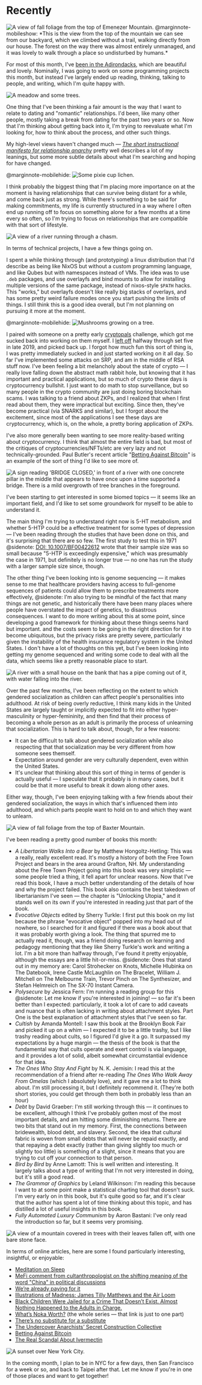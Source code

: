 # Recently

<img src="/img/post/2021-10-recently/ebenezer-mountain-view.jpg" alt="A view of fall foliage from the top of Emenezer Mountain."/>
@marginnote-mobileshow: *This is the view from the top of the mountain we can see from our backyard, which we climbed without a trail, walking directly from our house. The forest on the way there was almost entirely unmanaged, and it was lovely to walk through a place so undisturbed by humans.*

For most of this month, I've [been in the Adirondacks](https://peterlyons.com/adirondack-coding-2021/), which are beautiful and lovely. Nominally, I was going to work on some programming projects this month, but instead I've largely ended up reading, thinking, talking to people, and writing, which I'm quite happy with.

<img src="/img/post/2021-10-recently/meadow.jpg" alt="A meadow and some trees."/>

One thing that I've been thinking a fair amount is the way that I want to relate to dating and "romantic" relationships. I'd been, like many other people, mostly taking a break from dating for the past two years or so. Now that I'm thinking about getting back into it, I'm trying to reevaluate what I'm looking for, how to think about the process, and other such things.

My high-level views haven't changed much — [*The short instructional manifesto for relationship anarchy*](https://theanarchistlibrary.org/library/andie-nordgren-the-short-instructional-manifesto-for-relationship-anarchy) pretty well describes a lot of my leanings, but some more subtle details about what I'm searching and hoping for have changed.

@marginnote-mobilehide: <img src="/img/post/2021-10-recently/pixie-cup-lichen.jpg" alt="Some pixie cup lichen."/>

I think probably the biggest thing that I'm placing more importance on at the moment is having relationships that can survive being distant for a while, and come back just as strong. While there's something to be said for making commitments, my life is currently structured in a way where I often end up running off to focus on something alone for a few months at a time every so often, so I'm trying to focus on relationships that are compatible with that sort of lifestyle.

<img src="/img/post/2021-10-recently/ausable-chasm-2.jpg" alt="A view of a river running through a chasm."/>

In terms of technical projects, I have a few things going on.

I spent a while thinking through (and prototyping) a linux distribution that I'd describe as being like NixOS but without a custom programming language, and like Qubes but with namespaces instead of VMs. The idea was to use `.deb` packages, and use overlayfs and bind mounts to allow for installing multiple versions of the same package, instead of nixos-style `$PATH` hacks. This "works," but overlayfs doesn't like really big stacks of overlays, and has some pretty weird failure modes once you start pushing the limits of things. I still think this is a good idea overall, but I'm not planning on pursuing it more at the moment.

@marginnote-mobilehide: <img src="/img/post/2021-10-recently/tree-mushrooms.jpg" alt="Mushrooms growing on a tree."/>

I paired with someone on a pretty early [cryptopals](https://cryptopals.com/) challenge, which got me sucked back into working on them myself. I [left off](https://github.com/wesleyac/cryptopals) halfway through set five in late 2019, and picked back up. I forgot how much fun this sort of thing is, I was pretty immediately sucked in and just started working on it all day. So far I've implemented some attacks on SRP, and am in the middle of RSA stuff now. I've been feeling a bit melancholy about the state of crypto — I really love falling down the abstract math rabbit hole, but knowing that it has important and practical applications, but so much of crypto these days is cryptocurrency bullshit. I just want to do math to stop surveillance, but so many people in the crypto community are just doing boring blockchain scams. I was talking to a friend about ZKPs, and I realized that when I first read about them, they were impractical but exciting. Since then, they've become practical (via SNARKS and similar), but I forgot about the excitement, since most of the applications I see these days are cryptocurrency, which is, on the whole, a pretty boring application of ZKPs.

I've also more generally been wanting to see more reality-based writing about cryptocurrency. I think that almost the entire field is bad, but most of the critiques of cryptocurrencies/NFTs/etc are very lazy and not technically-grounded. Paul Butler's recent article "[Betting Against Bitcoin](https://paulbutler.org/2021/betting-against-bitcoin/)" is an example of the sort of thing I'd like to see more of.

<img src="/img/post/2021-10-recently/bridge-closed.jpg" alt="A sign reading 'BRIDGE CLOSED,' in front of a river with one concrete pillar in the middle that appears to have once upon a time supported a bridge. There is a mild overgrowth of tree branches in the foreground."/>

I've been starting to get interested in some biomed topics — it seems like an important field, and I'd like to set some groundwork for myself to be able to understand it.

The main thing I'm trying to understand right now is 5-HT metabolism, and whether 5-HTP could be a effective treatment for some types of depression — I've been reading through the studies that have been done on this, and it's surprising that there are so few. The first study to test this in 1971
@sidenote: [DOI: 10.1007/BF00422612](https://doi.fail/10.1007/bf00422612)
wrote that their sample size was so small because "5-HTP is exceedingly expensive," which was presumably the case in 1971, but definitely is no longer true — no one has run the study with a larger sample size since, though.

The other thing I've been looking into is genome sequencing — it makes sense to me that healthcare providers having access to full-genome sequences of patients could allow them to prescribe treatments more effectively,
@sidenote: I'm also trying to be mindful of the fact that many things are not genetic, and historically there have been many places where people have overstated the impact of genetics, to disastrous consequences. I want to do more writing about this at some point, since developing a good framework for thinking about these things seems hard but important.
and the costs seem to be going in the right direction for it to become ubiquitous, but the privacy risks are pretty severe, particularly given the instability of the health insurance regulatory system in the United States. I don't have a lot of thoughts on this yet, but I've been looking into getting my genome sequenced and writing some code to deal with all the data, which seems like a pretty reasonable place to start.

<img src="/img/post/2021-10-recently/ausable-chasm-house-waterfall.jpg" alt="A river with a small house on the bank that has a pipe coming out of it, with water falling into the river."/>

Over the past few months, I've been reflecting on the extent to which gendered socialization as children can affect people's personalities into adulthood. At risk of being overly reductive, I think many kids in the United States are largely taught or implicitly expected to fit into either hyper-masculinity or hyper-femininity, and then find that their process of becoming a whole person as an adult is primarily the process of unlearning that socialization. This is hard to talk about, though, for a few reasons:

* It can be difficult to talk about gendered socialization while also respecting that that socialization may be very different from how someone sees themself.
* Expectation around gender are very culturally dependent, even within the United States.
* It's unclear that thinking about this sort of thing in terms of gender is actually useful — I speculate that it probably is in many cases, but it could be that it more useful to break it down along other axes.

Either way, though, I've been enjoying talking with a few friends about their gendered socialization, the ways in which that's influenced them into adulthood, and which parts people want to hold on to and which they want to unlearn.

<img src="/img/post/2021-10-recently/baxter-mountain.jpg" alt="A view of fall foliage from the top of Baxter Mountain."/>

I've been reading a pretty good number of books this month:

* *A Libertarian Walks Into a Bear* by Matthew Hongoltz-Hetling: This was a really, really excellent read. It's mostly a history of both the Free Town Project and bears in the area around Grafton, NH. My understanding about the Free Town Project going into this book was very simplistic — some people tried a thing, it fell apart for unclear reasons. Now that I've read this book, I have a much better understanding of the details of how and why the project failed. This book also contains the best takedown of libertarianism I've seen — the chapter is "Unlocking Utopia," and it stands well on its own if you're interested in reading just that part of the book.
* *Evocative Objects* edited by Sherry Turkle: I first put this book on my list because the phrase "evocative object" popped into my head out of nowhere, so I searched for it and figured if there was a book about that it was probably worth giving a look. The thing that spurred me to actually read it, though, was a friend doing research on learning and pedagogy mentioning that they like Sherry Turkle's work and writing a lot. I'm a bit more than halfway through, I've found it pretty enjoyable, although the essays are a little hit-or-miss.
@sidenote: Ones that stand out in my memory are: Carol Strohecker on Knots, Michelle Hlubinka on The Datebook, Irene Castle McLaughlin on The Bracelet, William J. Mitchell on The Melbourne Train, Trevor Pinch on The Synthesizer, and Stefan Helmreich on The SX-70 Instant Camera.
* *Polysecure* by Jessica Fern: I'm running a reading group for this
@sidenote: Let me know if you're interested in joining!
 — so far it's been better than I expected: particularly, it took a lot of care to add caveats and nuance that is often lacking in writing about attachment styles. Part One is the best explanation of attachment styles that I've seen so far.
* *Cultish* by Amanda Montell: I saw this book at the Brooklyn Book Fair and picked it up on a whim — I expected it to be a little trashy, but I like trashy reading about cults, so I figured I'd give it a go. It surpassed my expectations by a huge margin — the thesis of the book is that the fundamental way that cults operate and exert control is via language, and it provides a lot of solid, albeit somewhat circumstantial evidence for that idea.
* *The Ones Who Stay And Fight* by N. K. Jemisin: I read this at the recommendation of a friend after re-reading *The Ones Who Walk Away From Omelas* (which I absolutely love), and it gave me a lot to think about. I'm still processing it, but I definitely recommend it. (They're both short stories, you could get through them both in probably less than an hour)
* *Debt* by David Graeber: I'm still working through this — it continues to be excellent, although I think I've probably gotten most of the most important details, and am hitting some diminishing returns. There are two bits that stand out in my memory. First, the connections between bridewealth, blood debt, and slavery. Second, the idea that cultural fabric is woven from small debts that will never be repaid exactly, and that repaying a debt exactly (rather than giving slightly too much or slightly too little) is something of a slight, since it means that you are trying to cut off your connection to that person.
* *Bird by Bird* by Anne Lamott: This is well written and interesting. It largely talks about a type of writing that I'm not very interested in doing, but it's still a good read.
* *The Grammar of Graphics* by Leland Wilkinson: I'm reading this because I want to at some point make a statistical charting tool that doesn't suck. I'm very early on in this book, but it's quite good so far, and it's clear that the author has spent a lot of time thinking about this topic, and has distilled a lot of useful insights in this book.
* *Fully Automated Luxury Communism* by Aaron Bastani: I've only read the introduction so far, but it seems very promising.

<img src="/img/post/2021-10-recently/jay-mountain.jpg" alt="A view of a mountain covered in trees with their leaves fallen off, with one bare stone face."/>

In terms of online articles, here are some I found particularly interesting, insightful, or enjoyable:

* [Meditation on Sleep](https://mnartists.walkerart.org/meditation-on-sleep)
* [MeFi comment from cultanthropologist on the shifting meaning of the word "China" in political discussions](https://www.metafilter.com/192808/a-faraway-land-to-project-ones-romanticized-hopes#8154393)
* [We’re already paying for it](https://www.interfluidity.com/v2/8930.html)
* [Illustrations of Madness: James Tilly Matthews and the Air Loom](https://publicdomainreview.org/essay/illustrations-of-madness-james-tilly-matthews-and-the-air-loom)
* [Black Children Were Jailed for a Crime That Doesn’t Exist. Almost Nothing Happened to the Adults in Charge.](https://www.propublica.org/article/black-children-were-jailed-for-a-crime-that-doesnt-exist)
* [What’s Noka Worth?](https://dallasfood.org/2006/12/noka-chocolate-part-1/) (the whole series — that link is just to one part)
* [There’s no substitute for a substitute](https://www.interfluidity.com/v2/6487.html)
* [The Undercover Anarchists’ Secret Construction Collective](https://narratively.com/the-undercover-anarchists-secret-construction-collective/)
* [Betting Against Bitcoin](https://paulbutler.org/2021/betting-against-bitcoin/)
* [The Real Scandal About Ivermectin](https://www.theatlantic.com/science/archive/2021/10/ivermectin-research-problems/620473/)

<img src="/img/post/2021-10-recently/nyc-skyline.jpg" alt="A sunset over New York City."/>

In the coming month, I plan to be in NYC for a few days, then San Francisco for a week or so, and back to Taipei after that. Let me know if you're in one of those places and want to get together!
